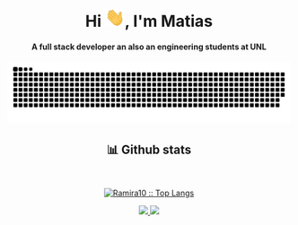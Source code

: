 <div align="center">
<h1 align="center">Hi <img width="35" src="https://github.com/1999AZZAR/1999AZZAR/blob/main/resources/img/waving.gif">, I'm Matias</h1>
<h4 align="center">A full stack developer an also an engineering students at UNL</h4>
</div>

<div align="center">
  <a>
  <img  src="https://github.com/Ramira10/Ramira10/blob/main/grid-snake.svg"
       alt="snake" /></a>
</div>



  <div>
    <h2 align="center"> 📊 Github stats </h2>
      <br/>
        <p align="center">
          <a href="https://github.com/Ramira10">
          <img src="https://github-readme-stats.vercel.app/api/top-langs/?username=Ramira10&langs_count=6&theme=gruvbox&layout=compact&hide_border=true" alt="Ramira10 :: Top Langs" /></a>
        </p>
        <p align="center">
          <a href="https://github.com/Ramira10">
          <img width="49.5%" src="https://github-readme-stats.vercel.app/api?username=Ramira10&show_icons=true&theme=gruvbox&hide_border=true" />
          <img width="49.5%" src="https://github-readme-streak-stats.herokuapp.com/?user=Ramira10&theme=gruvbox&hide_border=true" />
          </a>
       </p>
     <br>
  </div> 
